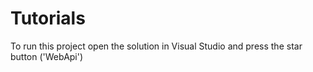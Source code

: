 # Tutorials

To run this project open the solution in Visual Studio and press the star button ('WebApi')
